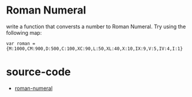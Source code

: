 # Roman Numeral

write a function that conversts a number to Roman Numeral.
Try using the following map:

```
var roman = {M:1000,CM:900,D:500,C:100,XC:90,L:50,XL:40,X:10,IX:9,V:5,IV:4,I:1}
```
# source-code
 * [roman-numeral](./roman-numeral/romanNum.js)



